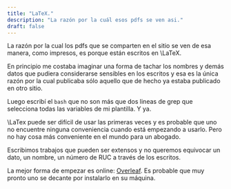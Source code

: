 ```yaml
---
title: "LaTeX."
description: "La razón por la cuál esos pdfs se ven asi."
draft: false
---
```


La razón por la cual los pdfs que se comparten en el sitio se ven de esa manera, como impresos, es porque están escritos en \LaTeX.

En principio me costaba imaginar una forma de tachar los nombres y demás datos que pudiera considerarse sensibles en los escritos y esa es la única razón por la cual publicaba sólo aquello que de hecho ya estaba publicado en otro sitio.

Luego escribí el ```bash```  que no son más que dos lineas de grep que selecciona todas las variables de mi plantilla. Y ya.

\LaTex puede ser difícil de usar las primeras veces y es probable que uno no encuentre ninguna conveniencia cuando está empezando a usarlo. Pero no hay cosa más conveniente en el mundo para un abogado.

Escribimos trabajos que pueden ser extensos y no queremos equivocar un dato, un nombre, un número de RUC a través de los escritos.

La mejor forma de empezar es online: [Overleaf](https://www.overleaf.com/). Es probable que muy pronto uno se decante por instalarlo en su máquina.

